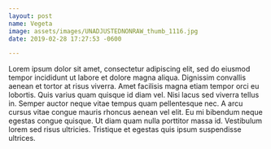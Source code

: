```yaml
---
layout: post
name: Vegeta
image: assets/images/UNADJUSTEDNONRAW_thumb_1116.jpg
date: 2019-02-28 17:27:53 -0600

---
```

Lorem ipsum dolor sit amet, consectetur adipiscing elit, sed do eiusmod tempor incididunt ut labore et dolore magna aliqua. Dignissim convallis aenean et tortor at risus viverra. Amet facilisis magna etiam tempor orci eu lobortis. Quis varius quam quisque id diam vel. Nisi lacus sed viverra tellus in. Semper auctor neque vitae tempus quam pellentesque nec. A arcu cursus vitae congue mauris rhoncus aenean vel elit. Eu mi bibendum neque egestas congue quisque. Ut diam quam nulla porttitor massa id. Vestibulum lorem sed risus ultricies. Tristique et egestas quis ipsum suspendisse ultrices.